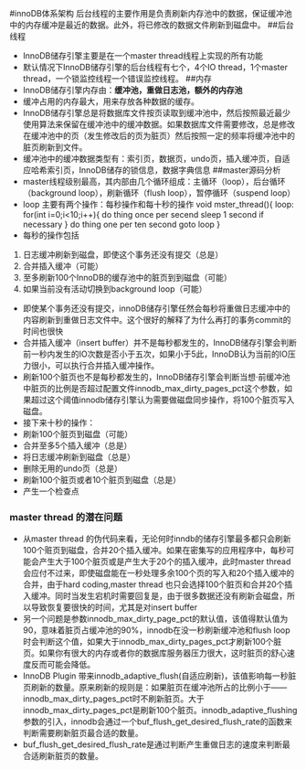 #innoDB体系架构
后台线程的主要作用是负责刷新内存池中的数据，保证缓冲池中的内存缓冲是最近的数据。此外，将已修改的数据文件刷新到磁盘中。
##后台线程
* InnoDB储存引擎主要是在一个master thread线程上实现的所有功能
* 默认情况下InnoDB储存引擎的后台线程有七个，4个IO thread，1个master thread，一个锁监控线程一个错误监控线程。
##内存
* InnoDB储存引擎内存由：<b>缓冲池，重做日志池，额外的内存池</b>
* 缓冲占用的内存最大，用来存放各种数据的缓存。
* InnoDB储存引擎总是将数据库文件按页读取到缓冲池中，然后按照最近最少使用算法来保留在缓冲池中的缓冲数据。如果数据库文件需要修改，总是修改在缓冲池中的页（发生修改后的页为脏页）然后按照一定的频率将缓冲池中的脏页刷新到文件。
* 缓冲池中的缓冲数据类型有：索引页，数据页，undo页，插入缓冲页，自适应哈希索引页，InnoDB储存的锁信息，数据字典信息
##master源码分析
* master线程级别最高，其内部由几个循环组成：主循环（loop），后台循环（background loop），刷新循环（flush loop），暂停循环（suspend loop）
* loop 主要有两个操作：每秒操作和每十秒的操作
void mster_thread(){
    loop:
    for(int i=0;i<10;i++){
    do thing once per secend
    sleep 1 second if necessary
    }
    do thing one per ten second
    goto loop
}
* 每秒的操作包括
1. 日志缓冲刷新到磁盘，即使这个事务还没有提交（总是）
2. 合并插入缓冲（可能）
3. 至多刷新100个InnoDB的缓存池中的脏页到到磁盘（可能）
4. 如果当前没有活动切换到background loop（可能）
* 即使某个事务还没有提交，innoDB储存引擎任然会每秒将重做日志缓冲中的内容刷新到重做日志文件中。这个很好的解释了为什么再打的事务commit的时间也很快
* 合并插入缓冲（insert buffer）并不是每秒都发生的，InnoDB储存引擎会判断前一秒内发生的IO次数是否小于五次，如果小于5此，InnoDB认为当前的IO压力很小，可以执行合并插入缓冲操作。
* 刷新100个脏页也不是每秒都发生的，InnoDB储存引擎会判断当想·前缓冲池中脏页的比例是否超过配置文件innodb_max_dirty_pages_pct这个参数，如果超过这个阈值innodb储存引擎认为需要做磁盘同步操作，将100个脏页写入磁盘。
* 接下来十秒的操作：
* 刷新100个脏页到磁盘（可能）
* 合并至多5个插入缓冲（总是）
* 将日志缓冲刷新到磁盘（总是）
* 删除无用的undo页（总是）
* 刷新100个脏页或者10个脏页到磁盘（总是）
* 产生一个检查点
### master thread 的潜在问题
* 从master thread 的伪代码来看，无论何时inndb的储存引擎最多都只会刷新100个赃页到磁盘，合并20个插入缓冲。如果在密集写的应用程序中，每秒可能会产生大于100个脏页或是产生大于20个的插入缓冲，此时master thread会应付不过来，即使磁盘能在一秒处理多余100个页的写入和20个插入缓冲的合并，由于hard coding,master thread 也只会选择100个脏页和合并20个插入缓冲。同时当发生宕机时需要回复是，由于很多数据还没有刷新会磁盘，所以导致恢复要很快的时间，尤其是对insert buffer
* 另一个问题是参数innodb_max_dirty_page_pct的默认值，该值得默认值为90，意味着脏页占缓冲池的90%，innodb在没一秒刷新缓冲池和flush loop时会判断这个值，如果大于innodb_max_dirty_pages_pct才刷新100个脏页。如果你有很大的内存或者你的数据库服务器压力很大，这时脏页的舒心速度反而可能会降低。
* InnoDB Plugin 带来innodb_adaptive_flush(自适应刷新)，该值影响每一秒脏页刷新的数量。原来刷新的规则是：如果脏页在缓冲池所占的比例小于——innodb_max_dirty_pages_pct时不刷新脏页。大于innodb_max_dirty_pages_pct是刷新100个脏页。innodb_adaptive_flushing参数的引入，innodb会通过一个buf_flush_get_desired_flush_rate的函数来判断需要刷新脏页最合适的数量。
* buf_flush_get_desired_flush_rate是通过判断产生重做日志的速度来判断最合适刷新脏页的数量。

